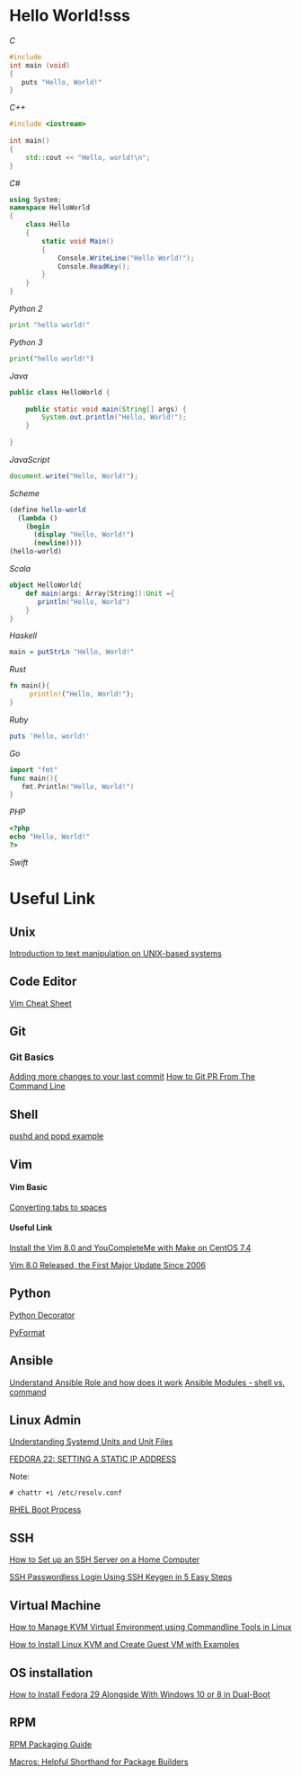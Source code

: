 # Hello World!sss

*C*
```c
#include
int main (void)
{
   puts "Hello, World!"
}
```
*C++*
```c++
#include <iostream>
 
int main()
{
    std::cout << "Hello, world!\n";
}
```
*C#*
```csharp
using System;
namespace HelloWorld
{
    class Hello 
    {
        static void Main() 
        {
            Console.WriteLine("Hello World!");
            Console.ReadKey(); 
        }
    }
}
```
*Python 2*
```python
print "hello world!"
```
*Python 3*
```python
print("hello world!")
```
*Java*
```java
public class HelloWorld {
 
    public static void main(String[] args) {
        System.out.println("Hello, World!");
    }
 
}
```
*JavaScript*
```javascript
document.write("Hello, World!");
```
*Scheme*
```scheme
(define hello-world
  (lambda ()
    (begin
      (display "Hello, World!")
      (newline))))
(hello-world)
```
*Scala*
```scala
object HelloWorld{
    def main(args: Array[String]):Unit ={
       println("Hello, World")
    }
}
```
*Haskell*
```haskell
main = putStrLn "Hello, World!"
```
*Rust*
```rust
fn main(){
     println!("Hello, World!");
}
```
*Ruby*
```ruby
puts 'Hello, world!'
```
*Go*
```go
import "fmt"
func main(){
   fmt.Println("Hello, World!")
}
```
*PHP*
```php
<?php
echo "Hello, World!"
?>
```
*Swift*

# Useful Link
## Unix
[Introduction to text manipulation on UNIX-based systems](https://www.ibm.com/developerworks/aix/library/au-unixtext/index.html)

## Code Editor
[Vim Cheat Sheet](https://devhints.io/vim)

## Git
### Git Basics
[Adding more changes to your last commit](https://medium.com/@igor_marques/git-basics-adding-more-changes-to-your-last-commit-1629344cb9a8)
[How to Git PR From The Command Line](https://hackernoon.com/how-to-git-pr-from-the-command-line-a5b204a57ab1)

## Shell
[pushd and popd example](./pushd_and_popd_example.md)

## Vim
#### Vim Basic
[Converting tabs to spaces](http://vim.wikia.com/wiki/Converting_tabs_to_spaces)

#### Useful Link
[Install the Vim 8.0 and YouCompleteMe with Make on CentOS 7.4](https://medium.com/@chusiang/install-the-vim-8-0-and-youcompleteme-with-make-on-centos-7-4-1573ad780953)

[Vim 8.0 Released, the First Major Update Since 2006](https://www.linuxbabe.com/vim/install-vim-8-0-debian-ubuntu-linux-mint-fedora-centos-arch-linux)

## Python
[Python Decorator](https://www.programiz.com/python-programming/decorator)

[PyFormat](https://pyformat.info/)

## Ansible
[Understand Ansible Role and how does it work](https://docs.ansible.com/ansible/latest/user_guide/playbooks_reuse_roles.html)
[Ansible Modules - shell vs. command](https://blog.confirm.ch/ansible-modules-shell-vs-command/)

## Linux Admin
[Understanding Systemd Units and Unit Files](https://www.digitalocean.com/community/tutorials/understanding-systemd-units-and-unit-files)

[FEDORA 22: SETTING A STATIC IP ADDRESS](https://danielgibbs.co.uk/2015/07/fedora-22-setting-a-static-ip-address/)

Note:
```
# chattr +i /etc/resolv.conf
```

[RHEL Boot Process](./RHEL_boot_process.md)

## SSH
[How to Set up an SSH Server on a Home Computer](https://dev.to/zduey/how-to-set-up-an-ssh-server-on-a-home-computer)

[SSH Passwordless Login Using SSH Keygen in 5 Easy Steps](https://www.tecmint.com/ssh-passwordless-login-using-ssh-keygen-in-5-easy-steps/)

## Virtual Machine
[How to Manage KVM Virtual Environment using Commandline Tools in Linux](https://www.tecmint.com/kvm-management-tools-to-manage-virtual-machines/)

[How to Install Linux KVM and Create Guest VM with Examples](https://www.thegeekstuff.com/2014/10/linux-kvm-create-guest-vm/)


## OS installation
[How to Install Fedora 29 Alongside With Windows 10 or 8 in Dual-Boot](https://www.tecmint.com/install-fedora-27-with-windows-10-or-8-in-dual-boot/)

## RPM
[RPM Packaging Guide](https://rpm-packaging-guide.github.io/#preparing-source-code-for-packaging)

[Macros: Helpful Shorthand for Package Builders](http://ftp.rpm.org/max-rpm/s1-rpm-inside-macros.html)
